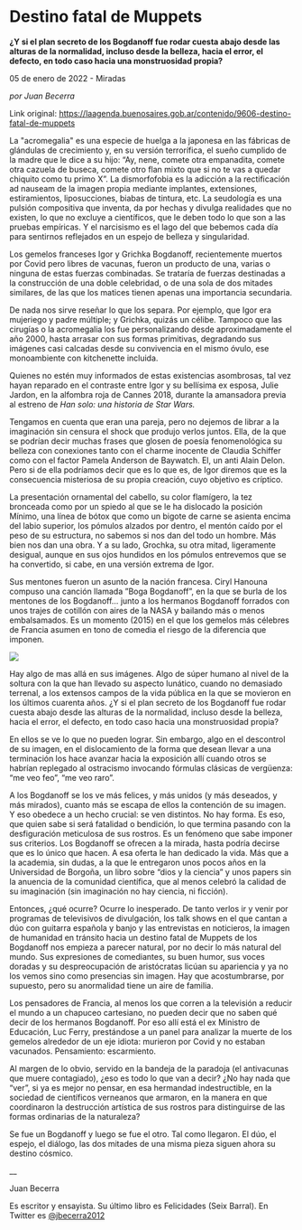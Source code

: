 # Destino fatal de Muppets

**¿Y si el plan secreto de los Bogdanoff fue rodar cuesta abajo desde las alturas de la normalidad, incluso desde la belleza, hacia el error, el defecto, en todo caso hacia una monstruosidad propia?**

05 de enero de 2022 - Miradas

_por Juan Becerra_

Link original: https://laagenda.buenosaires.gob.ar/contenido/9606-destino-fatal-de-muppets



La "acromegalia" es una especie de huelga a la japonesa en las fábricas de glándulas de crecimiento y, en su versión terrorífica, el sueño cumplido de la madre que le dice a su hijo: “Ay, nene, comete otra empanadita, comete otra cazuela de buseca, comete otro flan mixto que si no te vas a quedar chiquito como tu primo X”. La dismorfofobia es la adicción a la rectificación ad nauseam de la imagen propia mediante implantes, extensiones, estiramientos, liposucciones, biabas de tintura, etc. La seudología es una pulsión compositiva que inventa, da por hechas y divulga realidades que no existen, lo que no excluye a científicos, que le deben todo lo que son a las pruebas empíricas. Y el narcisismo es el lago del que bebemos cada día para sentirnos reflejados en un espejo de belleza y singularidad.




Los gemelos franceses Igor y Grichka Bogdanoff, recientemente muertos por Covid pero libres de vacunas, fueron un producto de una, varias o ninguna de estas fuerzas combinadas. Se trataría de fuerzas destinadas a la construcción de una doble celebridad, o de una sola de dos mitades similares, de las que los matices tienen apenas una importancia secundaria.




De nada nos sirve reseñar lo que los separa. Por ejemplo, que Igor era mujeriego y padre múltiple; y Grichka, quizás un célibe. Tampoco que las cirugías o la acromegalia los fue personalizando desde aproximadamente el año 2000, hasta arrasar con sus formas primitivas, degradando sus imágenes casi calcadas desde su convivencia en el mismo óvulo, ese monoambiente con kitchenette incluida.




Quienes no estén muy informados de estas existencias asombrosas, tal vez hayan reparado en el contraste entre Igor y su bellísima ex esposa, Julie Jardon, en la alfombra roja de Cannes 2018, durante la amansadora previa al estreno de *Han solo: una historia de Star Wars.*




Tengamos en cuenta que eran una pareja, pero no dejemos de librar a la imaginación sin censura el shock que produjo verlos juntos. Ella, de la que se podrían decir muchas frases que glosen de poesía fenomenológica su belleza con conexiones tanto con el charme inocente de Claudia Schiffer como con el factor Pamela Anderson de Baywatch. El, un anti Alain Delon. Pero si de ella podríamos decir que es lo que es, de Igor diremos que es la consecuencia misteriosa de su propia creación, cuyo objetivo es críptico.




La presentación ornamental del cabello, su color flamígero, la tez bronceada como por un spiedo al que se le ha dislocado la posición Mínimo, una línea de bótox que como un bigote de carne se asienta encima del labio superior, los pómulos alzados por dentro, el mentón caído por el peso de su estructura, no sabemos si nos dan del todo un hombre. Más bien nos dan una obra. Y a su lado, Grochka, su otra mitad, ligeramente desigual, aunque en sus ojos hundidos en los pómulos entrevemos que se ha convertido, si cabe, en una versión extrema de Igor.




Sus mentones fueron un asunto de la nación francesa. Ciryl Hanouna compuso una canción llamada ”Boga Bogdanoff”, en la que se burla de los mentones de los Bogdanoff… junto a los hermanos Bogdanoff forrados con unos trajes de cotillón con aires de la NASA y bailando más o menos embalsamados. Es un momento (2015) en el que los gemelos más célebres de Francia asumen en tono de comedia el riesgo de la diferencia que imponen.




![](https://cdn.feater.me/files/images/131476/6ac66e9e-3dba-4d23-8e11-87ad18dfb131.png)




Hay algo de mas allá en sus imágenes. Algo de súper humano al nivel de la soltura con la que han llevado su aspecto lunático, cuando no demasiado terrenal, a los extensos campos de la vida pública en la que se movieron en los últimos cuarenta años. ¿Y si el plan secreto de los Bogdanoff fue rodar cuesta abajo desde las alturas de la normalidad, incluso desde la belleza, hacia el error, el defecto, en todo caso hacia una monstruosidad propia?




En ellos se ve lo que no pueden lograr. Sin embargo, algo en el descontrol de su imagen, en el dislocamiento de la forma que desean llevar a una terminación los hace avanzar hacia la exposición allí cuando otros se habrían replegado al ostracismo invocando fórmulas clásicas de vergüenza: “me veo feo”, “me veo raro”.




A los Bogdanoff se los ve más felices, y más unidos (y más deseados, y más mirados), cuanto más se escapa de ellos la contención de su imagen. Y eso obedece a un hecho crucial: se ven distintos. No hay forma. Es eso, que quien sabe si será fatalidad o bendición, lo que termina pasando con la desfiguración meticulosa de sus rostros. Es un fenómeno que sabe imponer sus criterios. Los Bogdanoff se ofrecen a la mirada, hasta podría decirse que es lo único que hacen. A esa oferta le han dedicado la vida. Más que a la academia, sin dudas, a la que le entregaron unos pocos años en la Universidad de Borgoña, un libro sobre “dios y la ciencia” y unos papers sin la anuencia de la comunidad científica, que al menos celebró la calidad de su imaginación (sin imaginación no hay ciencia, ni ficción).




Entonces, ¿qué ocurre? Ocurre lo inesperado. De tanto verlos ir y venir por programas de televisivos de divulgación, los talk shows en el que cantan a dúo con guitarra española y banjo y las entrevistas en noticieros, la imagen de humanidad en tránsito hacia un destino fatal de Muppets de los Bogdanoff nos empieza a parecer natural, por no decir lo más natural del mundo. Sus expresiones de comediantes, su buen humor, sus voces doradas y su despreocupación de aristócratas licúan su apariencia y ya no los vemos sino como presencias sin imagen. Hay que acostumbrarse, por supuesto, pero su anormalidad tiene un aire de familia.




Los pensadores de Francia, al menos los que corren a la televisión a reducir el mundo a un chapuceo cartesiano, no pueden decir que no saben qué decir de los hermanos Bogdanoff. Por eso allí está el ex Ministro de Educación, Luc Ferry, prestándose a un panel para analizar la muerte de los gemelos alrededor de un eje idiota: murieron por Covid y no estaban vacunados. Pensamiento: escarmiento.




Al margen de lo obvio, servido en la bandeja de la paradoja (el antivacunas que muere contagiado), ¿eso es todo lo que van a decir? ¿No hay nada que “ver”, si ya es mejor no pensar, en esa hermandad indestructible, en la sociedad de científicos verneanos que armaron, en la manera en que coordinaron la destrucción artística de sus rostros para distinguirse de las formas ordinarias de la naturaleza?




Se fue un Bogdanoff y luego se fue el otro. Tal como llegaron. El dúo, el espejo, el diálogo, las dos mitades de una misma pieza siguen ahora su destino cósmico.




\_\_




Juan Becerra




Es escritor y ensayista. Su último libro es Felicidades (Seix Barral). En Twitter es [@jbecerra2012](https://twitter.com/jbecerra2012)



